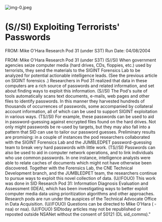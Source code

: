 ![img-0.jpeg](img-0.jpeg)

# (S//SI) Exploiting Terrorists' Passwords 

FROM: Mike O'Hara
Research Pod 31 (under S3T)
Run Date: 04/08/2004

FROM: Mike O'Hara
Research Pod 31 (under S3T)
(S//SI) When government agencies seize computer media (hard drives, CDs, floppies, etc.) used by terrorists, they send the materials to the SIGINT Forensics Lab to be analyzed for potential actionable intelligence leads. (See the previous article on SIGINT forensics .) Researchers in Pod 31 realized that data in these computers are a rich source of passwords and related information, and set about finding ways to exploit this information.
(S//SI) The Pod's suite of tools automatically scans text documents, e-mails, web pages and other files to identify passwords. In this manner they harvested hundreds of thousands of occurrences of passwords, some accompanied by collateral account information, all of which can be used to support SIGINT exploitation in various ways.
(TS//SI) For example, these passwords can be used to aid in password-guessing against encrypted files found on the hard drives. Not only might passwords be re-used by targets, but they may also fall into a pattern that SID can use to tailor our password guesses. Preliminary results are promising: in a couple of instances the pod researchers collaborated with the SIGINT Forensics Lab and the JUMBLEDPET password-guessing team to break very hard passwords with little work.
(TS//SI) Passwords can also be used to aid in computer network operations, and to link individuals who use common passwords. In one instance, intelligence analysts were able to relate caches of documents which might not have otherwise been discovered. Together with the Forensics Lab, the CNE Technical Development branch, and the JUMBLEDPET team, the researchers continue to pursue ways to exploit this novel collection of data.
(U//FOUO) This work was done in SID Research Pod 31: Information Diagnosis Evaluation and Assessment (IDEA), which has been investigating ways to better exploit computer media data using prioritization algorithms and other approaches. Research pods are run under the auspices of the Technical Advocate Office in Data Acquisition.
(U//FOUO) Questions can be directed to Mike O'Hara ( $\square$ nsa) or nsa).
(U//FOUO) SIDtoday articles may not be republished or reposted outside NSANet without the consent of S0121 (DL sid_comms)."

